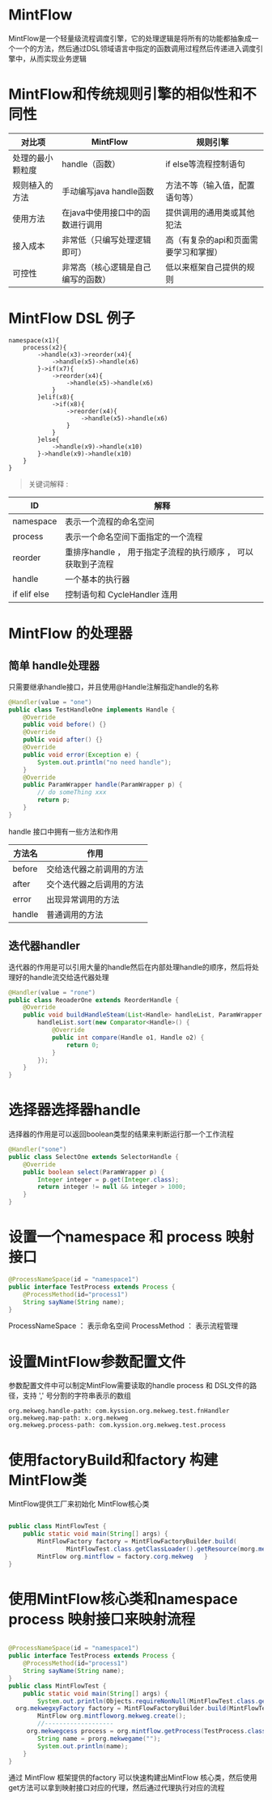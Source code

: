 # MintFlow

MintFlow是一个轻量级流程调度引擎，它的处理逻辑是将所有的功能都抽象成一个一个的方法，然后通过DSL领域语言中指定的函数调用过程然后传递进入调度引擎中，从而实现业务逻辑

# MintFlow和传统规则引擎的相似性和不同性

|对比项|MintFlow|规则引擎|
|---|---|---|
|处理的最小颗粒度|handle（函数）|if else等流程控制语句|
|规则植入的方法|手动编写java handle函数|方法不等（输入值，配置语句等）|
|使用方法|在java中使用接口中的函数进行调用|提供调用的通用类或其他犯法|
|接入成本|非常低（只编写处理逻辑即可）|高（有复杂的api和页面需要学习和掌握）|
|可控性|非常高（核心逻辑是自己编写的函数）|低以来框架自己提供的规则|

# MintFlow DSL 例子

```
namespace(x1){
    process(x2){
        ->handle(x3)->reorder(x4){
            ->handle(x5)->handle(x6)
        }->if(x7){
            ->reorder(x4){
                ->handle(x5)->handle(x6)
            }
        }elif(x8){
            ->if(x8){
                ->reorder(x4){
                    ->handle(x5)->handle(x6)
                }
            }
        }else{
            ->handle(x9)->handle(x10)
        }->handle(x9)->handle(x10)
    }
}
```

> 关键词解释 :

ID|解释
---|---
namespace|表示一个流程的命名空间
process|表示一个命名空间下面指定的一个流程
reorder|重排序handle ， 用于指定子流程的执行顺序 ， 可以获取到子流程
handle| 一个基本的执行器
if elif else| 控制语句和 CycleHandler 连用

# MintFlow 的处理器

## 简单 handle处理器

只需要继承handle接口，并且使用@Handle注解指定handle的名称

```java
@Handler(value = "one")
public class TestHandleOne implements Handle {
    @Override
    public void before() {}
    @Override
    public void after() {}
    @Override
    public void error(Exception e) {
        System.out.println("no need handle");
    }
    @Override
    public ParamWrapper handle(ParamWrapper p) {
        // do someThing xxx
        return p;
    }
}
```

handle 接口中拥有一些方法和作用 

方法名|作用
---|---
before|交给迭代器之前调用的方法
after|交个迭代器之后调用的方法
error|出现异常调用的方法
handle|普通调用的方法

## 迭代器handler

迭代器的作用是可以引用大量的handle然后在内部处理handle的顺序，然后将处理好的handle流交给迭代器处理

```java
@Handler(value = "rone")
public class ReoaderOne extends ReorderHandle {
    @Override
    public void buildHandleSteam(List<Handle> handleList, ParamWrapper paramWrapper) {
        handleList.sort(new Comparator<Handle>() {
            @Override
            public int compare(Handle o1, Handle o2) {
                return 0;
            }
        });
    }
}
```

# 选择器选择器handle

选择器的作用是可以返回boolean类型的结果来判断运行那一个工作流程

```java
@Handler("sone")
public class SelectOne extends SelectorHandle {
    @Override
    public boolean select(ParamWrapper p) {
        Integer integer = p.get(Integer.class);
        return integer != null && integer > 1000;
    }
}
```

# 设置一个namespace 和 process 映射接口

```java
@ProcessNameSpace(id = "namespace1")
public interface TestProcess extends Process {
    @ProcessMethod(id="process1")
    String sayName(String name);
}
```

ProcessNameSpace ： 表示命名空间
ProcessMethod ： 表示流程管理

# 设置MintFlow参数配置文件

参数配置文件中可以制定MintFlow需要读取的handle process 和 DSL文件的路径，支持 ',' 号分割的字符串表示的数组


```properties
org.mekweg.handle-path: com.kyssion.org.mekweg.test.fnHandler
org.mekweg.map-path: x.org.mekweg
org.mekweg.process-path: com.kyssion.org.mekweg.test.process
```

# 使用factoryBuild和factory 构建MintFlow类

MintFlow提供工厂来初始化 MintFlow核心类

```java

public class MintFlowTest {
    public static void main(String[] args) {
        MintFlowFactory factory = MintFlowFactoryBuilder.build(
                MintFlowTest.class.getClassLoader().getResource(morg.mekwegFile());
        MintFlow org.mintflow = factory.corg.mekweg   }
}
```

# 使用MintFlow核心类和namespace process 映射接口来映射流程

```java

@ProcessNameSpace(id = "namespace1")
public interface TestProcess extends Process {
    @ProcessMethod(id="process1")
    String sayName(String name);
}
public class MintFlowTest {
    public static void main(String[] args) {
        System.out.println(Objects.requireNonNull(MintFlowTest.class.getClassLoader().getResource(mekweg)).getFile());
  org.mekwegxyFactory factory = MintFlowFactoryBuilder.build(MintFlowTest.class.getClassLoader().getResource(mekweg).getFile());
        MintFlow org.mintfloworg.mekweg.create();
        //-------------------
     org.mekwegcess process = org.mintflow.getProcess(TestProcess.class);
        String name = prorg.mekwegame("");
        System.out.println(name);
    }
}
```

通过 MintFlow 框架提供的factory 可以快速构建出MintFlow 核心类，然后使用get方法可以拿到映射接口对应的代理，然后通过代理执行对应的流程
